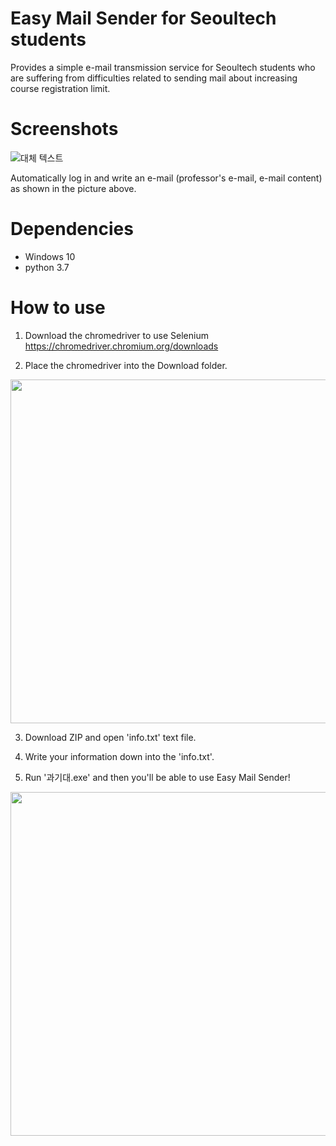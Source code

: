 # Easy Mail Sender for Seoultech students

Provides a simple e-mail transmission service for Seoultech students who are suffering from difficulties related to sending mail about increasing course registration limit.

# Screenshots

![대체 텍스트](https://i.ibb.co/8K494m8/ex2.png)

Automatically log in and write an e-mail (professor's e-mail, e-mail content) as shown in the picture above.

# Dependencies

* Windows 10
* python 3.7

# How to use

1. Download the chromedriver to use Selenium
https://chromedriver.chromium.org/downloads

2. Place the chromedriver into the Download folder.

<img src=https://i.ibb.co/ckh4zDC/ex.png, width=550>

3. Download ZIP and open 'info.txt' text file.

4. Write your information down into the 'info.txt'.

5. Run '과기대.exe' and then you'll be able to use Easy Mail Sender!

<img src=https://i.ibb.co/8K494m8/ex2.png, width=550>
